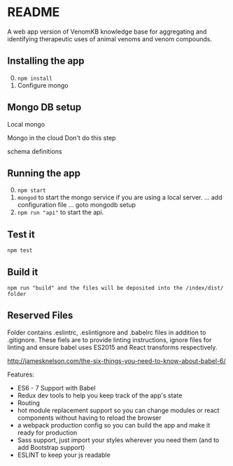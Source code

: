 # README
A web app version of VenomKB knowledge base for aggregating and identifying therapeutic uses of animal venoms and venom compounds.

## Installing the app

0. ```npm install```
0. Configure mongo

## Mongo DB setup

Local mongo

Mongo in the cloud
Don't do this step 

schema definitions



## Running the app

0. ```npm start```
0. ```mongod``` to start the mongo service if you are using a local server. ... add configuration file ... goto mongodb setup 
0. ```npm run "api"``` to start the api.

## Test it
```
npm test
```

## Build it
```
npm run "build" and the files will be deposited into the /index/dist/ folder
```

## Reserved Files

Folder contains .eslintrc, .eslintignore and .babelrc files in addition to .gitignore. These fiels are to provide linting instructions, ignore files for linting and ensure babel uses ES2015 and React transforms respectively. 

http://jamesknelson.com/the-six-things-you-need-to-know-about-babel-6/


Features:

* ES6 - 7 Support with Babel
* Redux dev tools to help you keep track of the app's state
* Routing
* hot module replacement support so you can change modules or react components without having to reload the browser
* a webpack production config so you can build the app and make it ready for production
* Sass support, just import your styles wherever you need them (and to add Bootstrap support)
* ESLINT to keep your js readable